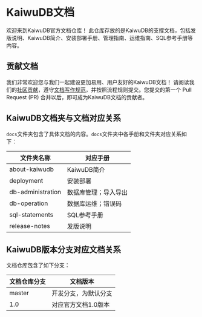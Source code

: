 # KaiwuDB文档 

欢迎来到KaiwuDB官方文档仓库！
此仓库存放的是KaiwuDB的支撑文档，包括发版说明、KaiwuDB简介、安装部署手册、管理指南、运维指南、SQL参考手册等内容。

## 贡献文档

我们非常欢迎您与我们一起建设更加易用、用户友好的KaiwuDB文档！
请阅读我们的[社区贡献](https://gitee.com/kaiwudb-opensource/community/blob/master/Contribute_process.md)，遵守[文档写作规范](./style-guide.md)，并按照流程规则提交。您提交的第一个 Pull Request (PR) 合并以后，即可成为KaiwuDB文档的贡献者。


## KaiwuDB文档夹与文档对应关系

`docs`文件夹包含了具体文档的内容。`docs`文件夹中各手册和文件夹对应关系如下：

| 文件夹名称        | 对应手册               |
| ----------------- | ---------------------- |
| about-kaiwudb     | KaiwuDB简介            |
| deployment        | 安装部署               |
| db-administration | 数据库管理；导入导出 |
| db-operation      | 数据库运维；错误码 |
| sql-statements    | SQL参考手册                |
| release-notes     | 发版说明               |


## KaiwuDB版本分支对应文档关系

文档仓库包含了如下分支：

| 文档仓库分支       | 文档版本              |
| ----------------- | ---------------------- |
| master            | 开发分支，为默认分支     |
| 1.0               | 对应官方文档1.0版本       |
